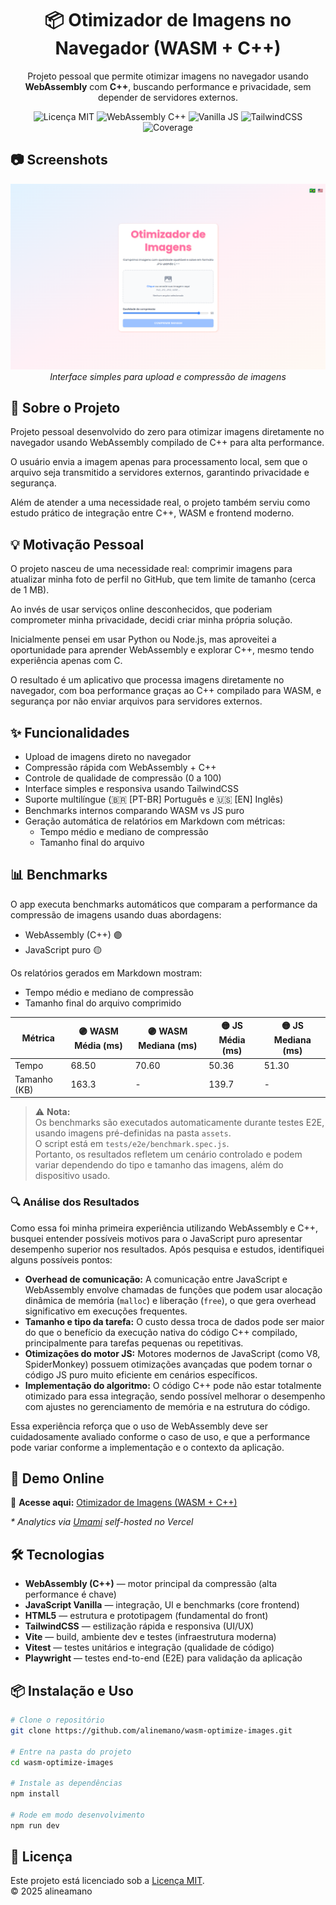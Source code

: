 <h1 align="center">📦 Otimizador de Imagens no Navegador (WASM + C++)</h1>

<p align="center">
  Projeto pessoal que permite otimizar imagens no navegador usando <strong>WebAssembly</strong> com <strong>C++</strong>, buscando performance e privacidade, sem depender de servidores externos.
</p>

<p align="center">
  <img src="https://img.shields.io/github/license/alineamano/wasm-optimize-images" alt="Licença MIT">
  <img src="https://img.shields.io/badge/WebAssembly-C++-purple" alt="WebAssembly C++">
  <img src="https://img.shields.io/badge/JavaScript-Vanilla-yellow" alt="Vanilla JS">
  <img src="https://img.shields.io/badge/TailwindCSS-CSS-blue" alt="TailwindCSS">
  <img src="https://img.shields.io/badge/Coverage-64%25-yellow" alt="Coverage">
</p>


## 📷 Screenshots

<p align="center">
  <img src="./assets/app-screenshot.png" alt="Screenshot da aplicação" width="600">
  <br>
  <em>Interface simples para upload e compressão de imagens</em>
</p>


## 📖 Sobre o Projeto
<!-- Projeto pessoal criado para otimizar imagens diretamente no navegador usando WebAssembly compilado de C++ para alta performance. Todo o processamento é feito localmente no navegador, sem enviar arquivos para servidores, garantindo privacidade e segurança. -->

Projeto pessoal desenvolvido do zero para otimizar imagens diretamente no navegador usando WebAssembly compilado de C++ para alta performance. 

O usuário envia a imagem apenas para processamento local, sem que o arquivo seja transmitido a servidores externos, garantindo privacidade e segurança. 

Além de atender a uma necessidade real, o projeto também serviu como estudo prático de integração entre C++, WASM e frontend moderno.


## 💡 Motivação Pessoal
<!-- O projeto nasceu de uma necessidade pessoal: eu precisava comprimir imagens para atualizar minha foto de perfil do GitHub, que tem limite de tamanho (~1MB).  
Ao invés de usar sites desconhecidos, que poderiam comprometer minha privacidade, resolvi criar minha própria ferramenta de compressão.

Inicialmente cogitei usar Python ou Node.js para essa tarefa, mas aproveitei para estudar WebAssembly e experimentar C++ — apesar de já ter experiência somente com C.  
O resultado é um aplicativo rápido, seguro, que roda 100% no navegador, sem backend. -->

O projeto nasceu de uma necessidade real: comprimir imagens para atualizar minha foto de perfil no GitHub, que tem limite de tamanho (cerca de 1 MB).

Ao invés de usar serviços online desconhecidos, que poderiam comprometer minha privacidade, decidi criar minha própria solução.

Inicialmente pensei em usar Python ou Node.js, mas aproveitei a oportunidade para aprender WebAssembly e explorar C++, mesmo tendo experiência apenas com C.

O resultado é um aplicativo que processa imagens diretamente no navegador, com boa performance graças ao C++ compilado para WASM, e segurança por não enviar arquivos para servidores externos.


## ✨ Funcionalidades
- Upload de imagens direto no navegador
- Compressão rápida com WebAssembly + C++
- Controle de qualidade de compressão (0 a 100)
- Interface simples e responsiva usando TailwindCSS
- Suporte multilíngue (🇧🇷 [PT-BR] Português e 🇺🇸 [EN] Inglês)
- Benchmarks internos comparando WASM vs JS puro
- Geração automática de relatórios em Markdown com métricas:
  - Tempo médio e mediano de compressão
  - Tamanho final do arquivo


## 📊 Benchmarks

O app executa benchmarks automáticos que comparam a performance da compressão de imagens usando duas abordagens:

- WebAssembly (C++) 🟣  
- JavaScript puro 🟡

Os relatórios gerados em Markdown mostram:

- Tempo médio e mediano de compressão  
- Tamanho final do arquivo comprimido  

| Métrica      | 🟣 WASM Média (ms) | 🟣 WASM Mediana (ms) | 🟡 JS Média (ms) | 🟡 JS Mediana (ms) |
|--------------|-------------------|---------------------|-----------------|-------------------|
| Tempo        | 68.50             | 70.60               | 50.36           | 51.30             |
| Tamanho (KB) | 163.3             | -                   | 139.7           | -                 |

> ⚠️ **Nota:**  
> Os benchmarks são executados automaticamente durante testes E2E, usando imagens pré-definidas na pasta `assets`.  
> O script está em `tests/e2e/benchmark.spec.js`.  
> Portanto, os resultados refletem um cenário controlado e podem variar dependendo do tipo e tamanho das imagens, além do dispositivo usado.

### 🔍 Análise dos Resultados

Como essa foi minha primeira experiência utilizando WebAssembly e C++, busquei entender possíveis motivos para o JavaScript puro apresentar desempenho superior nos resultados. Após pesquisa e estudos, identifiquei alguns possíveis pontos:

- **Overhead de comunicação:** A comunicação entre JavaScript e WebAssembly envolve chamadas de funções que podem usar alocação dinâmica de memória (`malloc`) e liberação (`free`), o que gera overhead significativo em execuções frequentes.
- **Tamanho e tipo da tarefa:** O custo dessa troca de dados pode ser maior do que o benefício da execução nativa do código C++ compilado, principalmente para tarefas pequenas ou repetitivas.
- **Otimizações do motor JS:** Motores modernos de JavaScript (como V8, SpiderMonkey) possuem otimizações avançadas que podem tornar o código JS puro muito eficiente em cenários específicos.
- **Implementação do algoritmo:** O código C++ pode não estar totalmente otimizado para essa integração, sendo possível melhorar o desempenho com ajustes no gerenciamento de memória e na estrutura do código.

Essa experiência reforça que o uso de WebAssembly deve ser cuidadosamente avaliado conforme o caso de uso, e que a performance pode variar conforme a implementação e o contexto da aplicação.


## 🚀 Demo Online
🔗 **Acesse aqui:** [Otimizador de Imagens (WASM + C++)](hhttps://alineamano.github.io/wasm-optimize-images/)  

<p>
  <em>* Analytics via <a href="https://umami.is" target="_blank">Umami</a> self-hosted no Vercel</em>
</p>


## 🛠 Tecnologias

- **WebAssembly (C++)** — motor principal da compressão (alta performance é chave)  
- **JavaScript Vanilla** — integração, UI e benchmarks (core frontend)  
- **HTML5** — estrutura e prototipagem (fundamental do front)  
- **TailwindCSS** — estilização rápida e responsiva (UI/UX)  
- **Vite** — build, ambiente dev e testes (infraestrutura moderna)  
- **Vitest** — testes unitários e integração (qualidade de código)  
- **Playwright** — testes end-to-end (E2E) para validação da aplicação  


## 📦 Instalação e Uso

```bash
# Clone o repositório
git clone https://github.com/alinemano/wasm-optimize-images.git

# Entre na pasta do projeto
cd wasm-optimize-images

# Instale as dependências
npm install

# Rode em modo desenvolvimento
npm run dev
```


## 📄 Licença

Este projeto está licenciado sob a [Licença MIT](https://opensource.org/licenses/MIT).  
© 2025 alineamano
